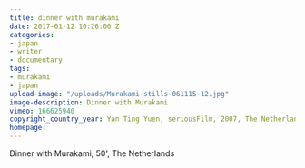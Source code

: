 ```yaml
---
title: dinner with murakami
date: 2017-01-12 10:26:00 Z
categories:
- japan
- writer
- documentary
tags:
- murakami
- japan
upload-image: "/uploads/Murakami-stills-061115-12.jpg"
image-description: Dinner with Murakami
vimeo: 166625940
copyright_country_year: Yan Ting Yuen, seriousFilm, 2007, The Netherlands
homepage:
---
```


Dinner with Murakami, 50', The Netherlands
